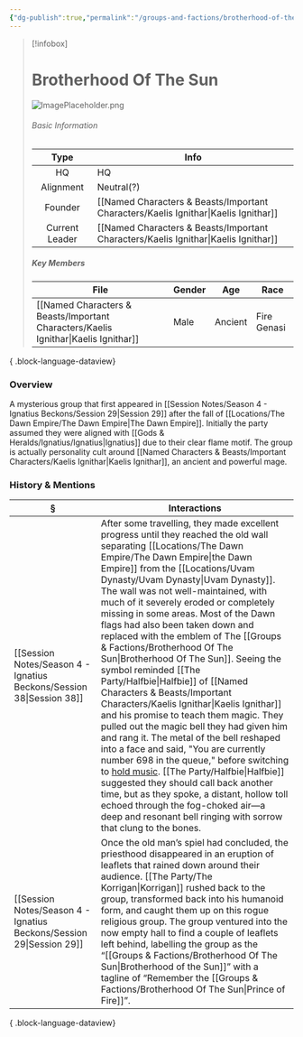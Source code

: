 ```yaml
---
{"dg-publish":true,"permalink":"/groups-and-factions/brotherhood-of-the-sun/","updated":"2025-06-11T21:36:37.643+01:00"}
---
```


> [!infobox]
> 
>  # Brotherhood Of The Sun
> ![ImagePlaceholder.png](/img/user/Admin/Attachments/ImagePlaceholder.png)
> ###### Basic Information
> 
>  Type | Info |
> :----: | --- |
>  HQ | HQ |
>  Alignment | Neutral(?) |
>  Founder | [[Named Characters & Beasts/Important Characters/Kaelis Ignithar\|Kaelis Ignithar]] |
>  Current Leader | [[Named Characters & Beasts/Important Characters/Kaelis Ignithar\|Kaelis Ignithar]] |
>  ##### Key Members
>   | File                                                                                   | Gender | Age     | Race        |
> | -------------------------------------------------------------------------------------- | ------ | ------- | ----------- |
> | [[Named Characters & Beasts/Important Characters/Kaelis Ignithar\|Kaelis Ignithar]] | Male   | Ancient | Fire Genasi |
> 
{ .block-language-dataview}
### Overview
A mysterious group that first appeared in [[Session Notes/Season 4 - Ignatius Beckons/Session 29\|Session 29]] after the fall of [[Locations/The Dawn Empire/The Dawn Empire\|The Dawn Empire]]. Initially the party assumed they were aligned with [[Gods & Heralds/Ignatius/Ignatius\|Ignatius]] due to their clear flame motif. The group is actually personality cult around [[Named Characters & Beasts/Important Characters/Kaelis Ignithar\|Kaelis Ignithar]], an ancient and powerful mage. 
### History & Mentions
| §                                                                       | Interactions                                                                                                                                                                                                                                                                                                                                                                                                                                                                                                                                                                                                                                                                                                                                                                                                                                                                                                                                                      |
| ----------------------------------------------------------------------- | ----------------------------------------------------------------------------------------------------------------------------------------------------------------------------------------------------------------------------------------------------------------------------------------------------------------------------------------------------------------------------------------------------------------------------------------------------------------------------------------------------------------------------------------------------------------------------------------------------------------------------------------------------------------------------------------------------------------------------------------------------------------------------------------------------------------------------------------------------------------------------------------------------------------------------------------------------------------- |
| [[Session Notes/Season 4 - Ignatius Beckons/Session 38\|Session 38]] | After some travelling, they made excellent progress until they reached the old wall separating [[Locations/The Dawn Empire/The Dawn Empire\|the Dawn Empire]] from the [[Locations/Uvam Dynasty/Uvam Dynasty\|Uvam Dynasty]]. The wall was not well-maintained, with much of it severely eroded or completely missing in some areas. Most of the Dawn flags had also been taken down and replaced with the emblem of The [[Groups & Factions/Brotherhood Of The Sun\|Brotherhood Of The Sun]]. Seeing the symbol reminded [[The Party/Halfbie\|Halfbie]] of [[Named Characters & Beasts/Important Characters/Kaelis Ignithar\|Kaelis Ignithar]] and his promise to teach them magic. They pulled out the magic bell they had given him and rang it. The metal of the bell reshaped into a face and said, "You are currently number 698 in the queue," before switching to [hold music](https://open.spotify.com/track/35oiHtaPcjzqwx2gu9dx6a?si=0bb51f545de94ab3). [[The Party/Halfbie\|Halfbie]] suggested they should call back another time, but as they spoke, a distant, hollow toll echoed through the fog-choked air—a deep and resonant bell ringing with sorrow that clung to the bones. |
| [[Session Notes/Season 4 - Ignatius Beckons/Session 29\|Session 29]] | Once the old man’s spiel had concluded, the priesthood disappeared in an eruption of leaflets that rained down around their audience. [[The Party/The Korrigan\|Korrigan]] rushed back to the group, transformed back into his humanoid form, and caught them up on this rogue religious group. The group ventured into the now empty hall to find a couple of leaflets left behind, labelling the group as the “[[Groups & Factions/Brotherhood Of The Sun\|Brotherhood of the Sun]]” with a tagline of “Remember the [[Groups & Factions/Brotherhood Of The Sun\|Prince of Fire]]”.                                                                                                                                                                                                                                                                                                                                                                                                                                                   |

{ .block-language-dataview}


